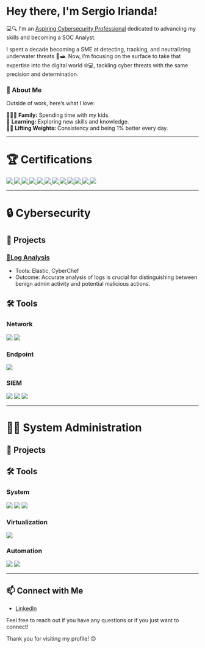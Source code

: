 # Hey there, I'm Sergio Irianda!
💻🔍 I'm an [Aspiring Cybersecurity Professional](https://www.linkedin.com/in/sergioirianda/) dedicated to advancing my skills and becoming a SOC Analyst.

I spent a decade becoming a SME at detecting, tracking, and neutralizing underwater threats 🌊🛥️. Now, I’m focusing on the surface to take that expertise into the digital world 🌐💻, tackling cyber threats with the same precision and determination.

### 🚀 About Me  
Outside of work, here’s what I love:

👨‍👧‍👦 **Family:** Spending time with my kids.  
📖 **Learning:** Exploring new skills and knowledge.  
🏋️‍♂️ **Lifting Weights:** Consistency and being 1% better every day. 

___
# 🏆 Certifications

<div>
  <a href="https://www.credly.com/earner/earned/badge/fb8c0a4e-5dbc-4e64-9946-64e3b3c013d1" target="_blank">
    <img src="https://img.shields.io/badge/-COMPTIA_Security%2B-FF0000?&style=for-the-badge&logo=CompTIA&logoColor=white" />
  </a>
  <a href="https://www.credly.com/badges/12c88f42-59b4-47be-84ea-f43dbcaf8f7a/linked_in_profile" target="_blank">
    <img src="https://img.shields.io/badge/-COMPTIA_Network%2B-FF0000?&style=for-the-badge&logo=CompTIA&logoColor=white" />
  </a>
  <a href="https://www.credly.com/badges/3fbb68c3-0927-4dc2-b909-768b0ce4741b" target="_blank">
    <img src="https://img.shields.io/badge/-COMPTIA_A%2B-FF0000?&style=for-the-badge&logo=CompTIA&logoColor=white" />
  </a>
  <a href="https://www.credly.com/badges/208c6198-5ae9-4984-83a2-67d682c7428b/public_url" target="_blank">
    <img src="https://img.shields.io/badge/ISC2_CC-4CAF50?&style=for-the-badge&logo=ISC2&logoColor=white" />
  </a>
  <a href="https://learn.microsoft.com/api/credentials/share/en-us/SergioIrianda/47EC0393DA40B630?sharingId" target="_blank">
    <img src="https://img.shields.io/badge/AZ%20305_Azure_Architect-0078F4?&style=for-the-badge&logo=Microsoft&logoColor=white" />
  </a>
  <a href="https://learn.microsoft.com/api/credentials/share/en-us/SergioIrianda/B86FFA585A0BD1E8?sharingId" target="_blank">
    <img src="https://img.shields.io/badge/AZ%20104_Azure_Admin-0078A1?&style=for-the-badge&logo=Microsoft&logoColor=white" />
  </a>
  <a href="https://learn.microsoft.com/api/credentials/share/en-us/SergioIrianda/F35439F02503080E?sharingId=E90AEEA865A4895A" target="_blank">
    <img src="https://img.shields.io/badge/AZ%20900_Azure_Fundamentals-4682B4?&style=for-the-badge&logo=Microsoft&logoColor=white" />
  </a>
  <a href="https://learn.microsoft.com/api/credentials/share/en-us/SergioIrianda/72D56B2809208A8C?sharingId" target="_blank">
    <img src="https://img.shields.io/badge/AI%20900_AI_Fundamentals-4682B4?&style=for-the-badge&logo=Microsoft-Azure&logoColor=white" />
  </a>
  <a href="https://learn.microsoft.com/api/credentials/share/en-us/SergioIrianda/84B080EE4D411936?sharingId" target="_blank">
    <img src="https://img.shields.io/badge/SC%20900_Security_Fundamentals-4682B4?&style=for-the-badge&logo=Microsoft&logoColor=white" />
  </a>
   <a href="https://learn.microsoft.com/api/credentials/share/en-us/SergioIrianda/928065E561E20156?sharingId=E90AEEA865A4895A" target="_blank">
    <img src="https://img.shields.io/badge/DP%20900_Data_Fundamentals-4682B4?&style=for-the-badge&logo=Microsoft&logoColor=white" />
  </a>
  <a href="https://learn.microsoft.com/api/credentials/share/en-us/SergioIrianda/E193D7F174A4AE81?sharingId" target="_blank">
    <img src="https://img.shields.io/badge/MS%20900_Microsoft_365_Fundamentals-4682B4?&style=for-the-badge&logo=Microsoft&logoColor=white" />
  </a>
  <a href="https://learn.microsoft.com/api/credentials/share/en-us/SergioIrianda/314644BC84627348?sharingId" target="_blank">
    <img src="https://img.shields.io/badge/PL%20900_Power_Platform_Fundamentals-4682B4?&style=for-the-badge&logo=Microsoft&logoColor=white" />
  </a>
</div>

___
# 🔒 Cybersecurity
## 🚧 Projects
### [🚨Log Analysis](https://github.com/sjirianda/Log-Analysis)  
- Tools: Elastic, CyberChef  
- Outcome: Accurate analysis of logs is crucial for distinguishing between benign admin activity and potential malicious actions.
 
## 🛠️ Tools  
### Network
<div>
    <img src="https://img.shields.io/badge/-Wireshark-1679A7?&style=for-the-badge&logo=Wireshark&logoColor=white" />
    <img src="https://img.shields.io/badge/-Suricata-EF3B2D?&style=for-the-badge&logo=Suricata&logoColor=white" />
</div>

### Endpoint
<div>
    <img src="https://img.shields.io/badge/-Microsoft_Defender_for_Endpoint-00A4EF?&style=for-the-badge&logo=Microsoft&logoColor=white" />
</div>

### SIEM
<div>
    <img src="https://img.shields.io/badge/-Microsoft_Sentinel-0078D4?&style=for-the-badge&logo=Microsoft&logoColor=white" />
    <img src="https://img.shields.io/badge/-Splunk-000000?&style=for-the-badge&logo=Splunk&logoColor=white" />
    <img src="https://img.shields.io/badge/-Elastic-005571?&style=for-the-badge&logo=Elastic&logoColor=white" />
</div>  

___
# 👨‍💻 System Administration  
## 🚧 Projects  
## 🛠️ Tools 

### System  

<div>
    <img src="https://img.shields.io/badge/-Microsoft_Azure-5391FE7?&style=for-the-badge&logo=Microsoft-Azure&logoColor=white" />
    <img src="https://img.shields.io/badge/-Windows_Server-0078D4?&style=for-the-badge&logo=windows&logoColor=white" /> 
    <img src="https://img.shields.io/badge/-Linux-FCC624?&style=for-the-badge&logo=linux&logoColor=black" /> 
</div>  

### Virtualization
<div> 
    <img src="https://img.shields.io/badge/-Hyper--V-0078D4?&style=for-the-badge&logo=Microsoft&logoColor=white" /> 
</div>  

### Automation
<div> 
    <img src="https://img.shields.io/badge/-PowerShell-5391FE?&style=for-the-badge&logo=powershell&logoColor=white" /> 
    <img src="https://img.shields.io/badge/-Ansible-EE0000?&style=for-the-badge&logo=ansible&logoColor=white" /> 
</div> 

    
___
## 📫 Connect with Me

- [LinkedIn](https://www.linkedin.com/in/sergioirianda/)

Feel free to reach out if you have any questions or if you just want to connect!

Thank you for visiting my profile! 😊

<!---
sjirianda/sjirianda is a ✨ special ✨ repository because its `README.md` (this file) appears on your GitHub profile.
You can click the Preview link to take a look at your changes.
--->
    
